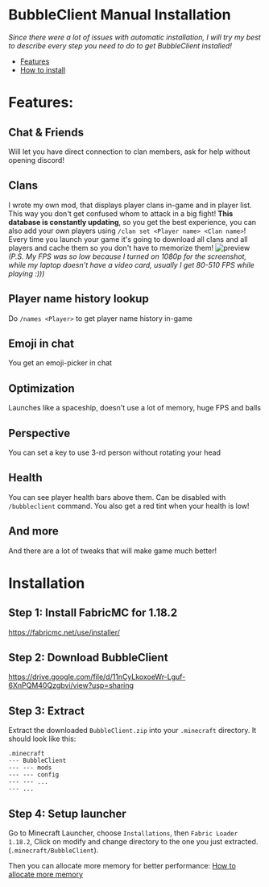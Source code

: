 # **BubbleClient Manual Installation**
*Since there were a lot of issues with automatic installation, I will try my best to describe every step you need to do to get BubbleClient installed!*

* [Features](#features)
* [How to install](#installation)


# **Features**:
## **Chat** & **Friends**
Will let you have direct connection to clan members, ask for help without opening discord!


## **Clans**
I wrote my own mod, that displays player clans in-game and in player list. This way you don't get confused whom to attack in a big fight! **This database is constantly updating**, so you get the best experience, you can also add your own players using `/clan set <Player name> <Clan name>`! Every time you launch your game it's going to download all clans and all players and cache them so you don't have to memorize them!
![preview](https://i.ibb.co/h7Wjv4S/image.png)
*(P.S. My FPS was so low because I turned on 1080p for the screenshot, while my laptop doesn't have a video card, usually I get 80-510 FPS while playing :)))*


## **Player name history lookup**
Do `/names <Player>` to get player name history in-game


## **Emoji in chat**
You get an emoji-picker in chat


## **Optimization**
Launches like a spaceship, doesn't use a lot of memory, huge FPS and balls


## **Perspective**
You can set a key to use 3-rd person without rotating your head


## **Health**
You can see player health bars above them. Can be disabled with `/bubbleclient` command. You also get a red tint when your health is low!


## **And more**
And there are a lot of tweaks that will make game much better!


# Installation
## Step 1: Install FabricMC for 1.18.2
https://fabricmc.net/use/installer/

## Step 2: Download BubbleClient
https://drive.google.com/file/d/11nCyLkoxoeWr-Lguf-6XnPQM40Qzgbvi/view?usp=sharing

## Step 3: Extract
Extract the downloaded `BubbleClient.zip` into your `.minecraft` directory. It should look like this:
```
.minecraft
--- BubbleClient
--- --- mods
--- --- config
--- --- ...
--- ...
```

## Step 4: Setup launcher
Go to Minecraft Launcher, choose `Installations`, then `Fabric Loader 1.18.2`, Click on modify and change directory to the one you just extracted. (`.minecraft/BubbleClient`).

Then you can allocate more memory for better performance: [How to allocate more memory](https://scalacube.com/help/gameservers/minecraft/how-to-allocate-more-ram-to-your-minecraft-launchers)
